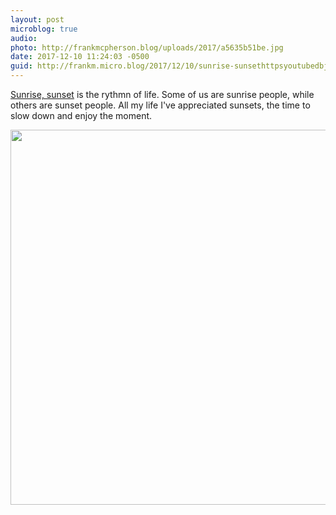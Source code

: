 ```yaml
---
layout: post
microblog: true
audio: 
photo: http://frankmcpherson.blog/uploads/2017/a5635b51be.jpg
date: 2017-12-10 11:24:03 -0500
guid: http://frankm.micro.blog/2017/12/10/sunrise-sunsethttpsyoutubedbjeflavo-is.html
---
```

[Sunrise, sunset](https://youtu.be/DBJeF_Lav2o) is the rythmn of life. Some of us are sunrise people, while others are sunset people. All my life I've appreciated sunsets, the time to slow down and enjoy the moment. 



<img src="http://frankmcpherson.blog/uploads/2017/a5635b51be.jpg" width="600" height="600" />
